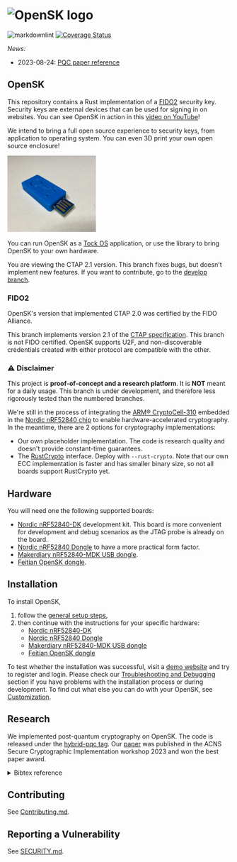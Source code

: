 # <img alt="OpenSK logo" src="docs/img/OpenSK.svg" width="200px">

![markdownlint](https://github.com/google/OpenSK/workflows/markdownlint/badge.svg?branch=2.1)
[![Coverage Status](https://coveralls.io/repos/github/google/OpenSK/badge.svg?branch=2.1)](https://coveralls.io/github/google/OpenSK?branch=2.1)

*News:*

- 2023-08-24: [PQC paper reference](#Research)

## OpenSK

This repository contains a Rust implementation of a
[FIDO2](https://fidoalliance.org/fido2/) security key.
Security keys are external devices that can be used for signing in on websites.
You can see OpenSK in action in this
[video on YouTube](https://www.youtube.com/watch?v=klEozvpw0xg)!

We intend to bring a full open source experience to security keys, from
application to operating system. You can even 3D print your own open source
enclosure!

<img src="docs/img/enclosure.jpg" alt="OpenSK Enclosure" width="200"/>

You can run OpenSK as a [Tock OS](https://tockos.org) application, or use the
library to bring OpenSK to your own hardware.

You are viewing the CTAP 2.1 version. This branch fixes bugs, but doesn't
implement new features. If you want to contribute, go to the
[develop branch](https://github.com/google/OpenSK/tree/develop).

### FIDO2

OpenSK's version that implemented CTAP 2.0 was certified by the FIDO Alliance.

This branch implements version 2.1 of the
[CTAP specification](https://fidoalliance.org/specs/fido-v2.1-ps-20210615/fido-client-to-authenticator-protocol-v2.1-ps-errata-20220621.html).
This branch is not FIDO certified.
OpenSK supports U2F, and non-discoverable credentials created with either
protocol are compatible with the other.

### :warning: Disclaimer

This project is **proof-of-concept and a research platform**. It is **NOT**
meant for a daily usage. This branch is under development, and therefore less
rigorously tested than the numbered branches.

We're still in the process of integrating the
[ARM&reg; CryptoCell-310](https://developer.arm.com/ip-products/security-ip/cryptocell-300-family)
embedded in the
[Nordic nRF52840 chip](https://infocenter.nordicsemi.com/index.jsp?topic=%2Fps_nrf52840%2Fcryptocell.html)
to enable hardware-accelerated cryptography.
In the meantime, there are 2 options for cryptography implementations:

*   Our own placeholder implementation. The code is research quality and doesn't
    provide constant-time guarantees.
*   The [RustCrypto](https://github.com/RustCrypto) interface. Deploy with
    `--rust-crypto`. Note that our own ECC implementation is faster and has
    smaller binary size, so not all boards support RustCrypto yet.

## Hardware

You will need one the following supported boards:

*   [Nordic nRF52840-DK](https://www.nordicsemi.com/Software-and-Tools/Development-Kits/nRF52840-DK)
    development kit. This board is more convenient for development and debug
    scenarios as the JTAG probe is already on the board.
*   [Nordic nRF52840 Dongle](https://www.nordicsemi.com/Software-and-tools/Development-Kits/nRF52840-Dongle)
    to have a more practical form factor.
*   [Makerdiary nRF52840-MDK USB dongle](https://wiki.makerdiary.com/nrf52840-mdk/).
*   [Feitian OpenSK dongle](https://feitiantech.github.io/OpenSK_USB/).

## Installation

To install OpenSK,
1.  follow the [general setup steps](docs/install.md),
1.  then continue with the instructions for your specific hardware:
	* [Nordic nRF52840-DK](docs/boards/nrf52840dk.md)
	* [Nordic nRF52840 Dongle](docs/boards/nrf52840_dongle.md)
	* [Makerdiary nRF52840-MDK USB dongle](docs/boards/nrf52840_mdk.md)
	* [Feitian OpenSK dongle](docs/boards/nrf52840_feitian.md)

To test whether the installation was successful, visit a
[demo website](https://webauthn.io/) and try to register and login.
Please check our [Troubleshooting and Debugging](docs/debugging.md) section if you
have problems with the installation process or during development. To find out what
else you can do with your OpenSK, see [Customization](docs/customization.md).

## Research

We implemented post-quantum cryptography on OpenSK. The code is released under
the [hybrid-pqc tag](https://github.com/google/OpenSK/releases/tag/hybrid-pqc).
Our [paper](https://eprint.iacr.org/2022/1225) was published in the ACNS
Secure Cryptographic Implementation workshop 2023 and won the best paper award.

<details>
<summary>Bibtex reference</summary>

```
@InProceedings{Ghinea2023hybrid,
    author= {Diana Ghinea and Fabian Kaczmarczyck and Jennifer Pullman and Julien Cretin and Rafael Misoczki and Stefan Kölbl and Luca Invernizzi and Elie Bursztein and Jean-Michel Picod},
    title=  {{Hybrid Post-Quantum Signatures in Hardware Security Keys}},
    booktitle=  {{4th ACNS Workshop on Secure Cryptographic Implementation, Kyoto, Japan}},
    month=  {June},
    year=   {2023},
}
```

</details>

## Contributing

See [Contributing.md](docs/contributing.md).

## Reporting a Vulnerability

See [SECURITY.md](SECURITY.md).
